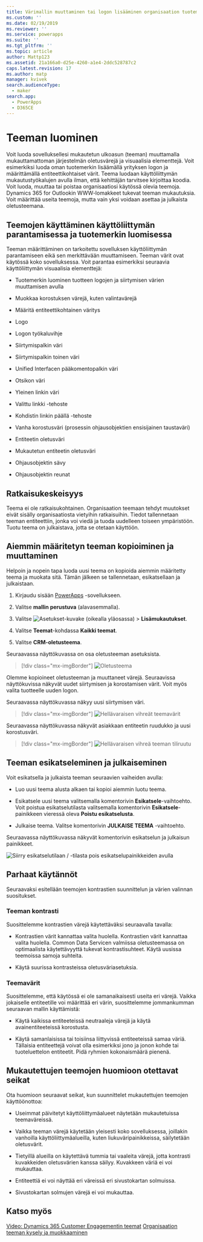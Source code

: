 ```yaml
---
title: Värimallin muuttaminen tai logon lisääminen organisaation tuotemerkkiä vastaavaksi | MicrosoftDocs
ms.custom: ''
ms.date: 02/19/2019
ms.reviewer: ''
ms.service: powerapps
ms.suite: ''
ms.tgt_pltfrm: ''
ms.topic: article
author: Mattp123
ms.assetid: 21a166a0-d25e-4260-a1e4-2ddc528787c2
caps.latest.revision: 17
ms.author: matp
manager: kvivek
search.audienceType:
  - maker
search.app:
  - PowerApps
  - D365CE
---
```

# <a name="create-a-theme"></a>Teeman luominen

Voit luoda sovelluksellesi mukautetun ulkoasun (teeman) muuttamalla mukauttamattoman järjestelmän oletusvärejä ja visuaalisia elementtejä. Voit esimerkiksi luoda oman tuotemerkin lisäämällä yrityksen logon ja määrittämällä entiteettikohtaiset värit. Teema luodaan käyttöliittymän mukautustyökalujen avulla ilman, että kehittäjän tarvitsee kirjoittaa koodia. Voit luoda, muuttaa tai poistaa organisaatiosi käytössä olevia teemoja. Dynamics 365 for Outlookin WWW-lomakkeet tukevat teeman mukautuksia. Voit määrittää useita teemoja, mutta vain yksi voidaan asettaa ja julkaista oletusteemana.  
  
<a name="UseThemes"></a>   
## <a name="use-themes-to-enhance-the-user-interface-and-create-your-product-branding"></a>Teemojen käyttäminen käyttöliittymän parantamisessa ja tuotemerkin luomisessa  
 Teeman määrittäminen on tarkoitettu sovelluksen käyttöliittymän parantamiseen eikä sen merkittävään muuttamiseen. Teeman värit ovat käytössä koko sovelluksessa. Voit parantaa esimerkiksi seuraavia käyttöliittymän visuaalisia elementtejä:  
  
-   Tuotemerkin luominen tuotteen logojen ja siirtymisen värien muuttamisen avulla  
  
-   Muokkaa korostuksen värejä, kuten valintavärejä  
  
-   Määritä entiteettikohtainen väritys  
    
-   Logo  
  
-   Logon työkaluvihje  
  
-   Siirtymispalkin väri  
  
-   Siirtymispalkin toinen väri

-   Unified Interfacen pääkomentopalkin väri
  
-   Otsikon väri  
  
-   Yleinen linkin väri  
  
-   Valittu linkki -tehoste  
  
-   Kohdistin linkin päällä -tehoste  
  
-   Vanha korostusväri (prosessin ohjausobjektien ensisijainen taustaväri)  
  
-   Entiteetin oletusväri  
  
-   Mukautetun entiteetin oletusväri  
  
-   Ohjausobjektin sävy  
  
-   Ohjausobjektin reunat  
  
<a name="Solution"></a>   
## <a name="solution-awareness"></a>Ratkaisukeskeisyys  
 Teema ei ole ratkaisukohtainen. Organisaation teemaan tehdyt muutokset eivät sisälly organisaatiosta vietyihin ratkaisuihin. Tiedot tallennetaan teeman entiteettiin, jonka voi viedä ja tuoda uudelleen toiseen ympäristöön. Tuotu teema on julkaistava, jotta se otetaan käyttöön.  
  
<a name="CloneAlter"></a>   
## <a name="copy-and-alter-the-existing-theme"></a>Aiemmin määritetyn teeman kopioiminen ja muuttaminen  
 Helpoin ja nopein tapa luoda uusi teema on kopioida aiemmin määritetty teema ja muokata sitä. Tämän jälkeen se tallennetaan, esikatsellaan ja julkaistaan. 
 
1.  Kirjaudu sisään [PowerApps](https://web.powerapps.com/?utm_source=padocs&utm_medium=linkinadoc&utm_campaign=referralsfromdoc) -sovellukseen.

2.  Valitse **mallin perustuva** (alavasemmalla). 

3.  Valitse ![Asetukset-kuvake](../model-driven-apps/media/powerapps-gear.png) (oikealla yläosassa) > **Lisämukautukset**. 

4. Valitse **Teemat**-kohdassa **Kaikki teemat**. 

5. Valitse **CRM-oletusteema**. 

Seuraavassa näyttökuvassa on osa oletusteeman asetuksista.  

> [!div class="mx-imgBorder"] 
> ![Oletusteema](media/default-theme.png) 
  
 Olemme kopioineet oletusteeman ja muuttaneet värejä. Seuraavissa näyttökuvissa näkyvät uudet siirtymisen ja korostamisen värit. Voit myös valita tuotteelle uuden logon.  
  
 Seuraavassa näyttökuvassa näkyy uusi siirtymisen väri.  
 
 > [!div class="mx-imgBorder"] 
 > ![Hellävaraisen vihreät teemavärit](media/theme-gentle-green.png "Hellävaraisen vihreät teemavärit")  
  
 Seuraavassa näyttökuvassa näkyvät asiakkaan entiteetin ruudukko ja uusi korostusväri.  
 
 > [!div class="mx-imgBorder"] 
 > ![Hellävaraisen vihreä teeman tiliruutu](media/themes-gentle-green-account-grid.png "Hellävaraisen vihreä teeman tiliruutu")  
  
<a name="Publish"></a>   
## <a name="preview-and-publish-a-theme"></a>Teeman esikatseleminen ja julkaiseminen  
 Voit esikatsella ja julkaista teeman seuraavien vaiheiden avulla:  
  
-   Luo uusi teema alusta alkaen tai kopioi aiemmin luotu teema.  
  
-   Esikatsele uusi teema valitsemalla komentorivin **Esikatsele**-vaihtoehto. Voit poistua esikatselutilasta valitsemalla komentorivin **Esikatsele**-painikkeen vieressä oleva **Poistu esikatselusta**.  
  
-   Julkaise teema. Valitse komentorivin **JULKAISE TEEMA** -vaihtoehto.  
  
 Seuraavassa näyttökuvassa näkyvät komentorivin esikatselun ja julkaisun painikkeet.  
  
 ![Siirry esikatselutilaan / -tilasta pois esikatselupainikkeiden avulla](media/themes-preview-buttons.PNG "Siirry esikatselutilaan / -tilasta pois esikatselupainikkeiden avulla")  
  
<a name="BestPracticies"></a>   
## <a name="best-practices"></a>Parhaat käytännöt  
 Seuraavaksi esitellään teemojen kontrastien suunnittelun ja värien valinnan suositukset.  
  
### <a name="theme-contrast"></a>Teeman kontrasti  
 Suosittelemme kontrastien värejä käytettäväksi seuraavalla tavalla:  
  
-   Kontrastien värit kannattaa valita huolella. Kontrastien värit kannattaa valita huolella. Common Data Servicen valmiissa oletusteemassa on optimaalista käytettävyyttä tukevat kontrastisuhteet. Käytä uusissa teemoissa samoja suhteita.  
  
-   Käytä suurissa kontrasteissa oletusväriasetuksia.  
  
### <a name="theme-colors"></a>Teemavärit  
 Suosittelemme, että käytössä ei ole samanaikaisesti useita eri värejä. Vaikka jokaiselle entiteetille voi määrittää eri värin, suosittelemme jommankumman seuraavan mallin käyttämistä:  
  
-   Käytä kaikissa entiteeteissä neutraaleja värejä ja käytä avainentiteeteissä korostusta.  
  
-   Käytä samanlaisissa tai toisiinsa liittyvissä entiteeteissä samaa väriä. Tällaisia entiteettejä voivat olla esimerkiksi jono ja jonon kohde tai tuoteluettelon entiteetit. Pidä ryhmien kokonaismäärä pienenä.  
  
<a name="Considerations"></a>   
## <a name="custom-theme-considerations"></a>Mukautettujen teemojen huomioon otettavat seikat  
 Ota huomioon seuraavat seikat, kun suunnittelet mukautettujen teemojen käyttöönottoa:  
  
-   Useimmat päivitetyt käyttöliittymäalueet näytetään mukautetuissa teemaväreissä.  
  
-   Vaikka teeman värejä käytetään yleisesti koko sovelluksessa, joillakin vanhoilla käyttöliittymäalueilla, kuten liukuväripainikkeissa, säilytetään oletusvärit.  
  
-   Tietyillä alueilla on käytettävä tummia tai vaaleita värejä, jotta kontrasti kuvakkeiden oletusvärien kanssa säilyy. Kuvakkeen väriä ei voi mukauttaa.  
  
-   Entiteettiä ei voi näyttää eri väreissä eri sivustokartan solmuissa.  
  
-   Sivustokartan solmujen värejä ei voi mukauttaa.  
  
## <a name="see-also"></a>Katso myös  
         
 [Video: Dynamics 365 Customer Engagementin teemat](http://go.microsoft.com/fwlink/p/?LinkId=529568) [Organisaation teeman kysely ja muokkaaminen](https://docs.microsoft.com/dynamics365/customer-engagement/developer/customize-dev/query-and-edit-an-organization-theme)

